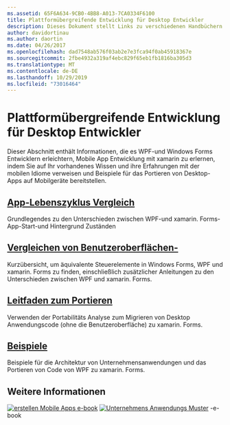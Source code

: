 ```yaml
---
ms.assetid: 65F6A634-9CB0-4BB8-A013-7CA0334F6100
title: Plattformübergreifende Entwicklung für Desktop Entwickler
description: Dieses Dokument stellt Links zu verschiedenen Handbüchern dar, die xamarin. Forms für WPF-und Windows Forms-Entwickler beschreiben. Der verknüpfte Inhalt untersucht den Anwendungslebenszyklus, UI-Steuerelemente, Portierungs Anleitungen und Beispiele.
author: davidortinau
ms.author: daortin
ms.date: 04/26/2017
ms.openlocfilehash: dad7548ab576f03ab2e7e3fca94f0ab45918367e
ms.sourcegitcommit: 2fbe4932a319af4ebc829f65eb1fb1816ba305d3
ms.translationtype: MT
ms.contentlocale: de-DE
ms.lasthandoff: 10/29/2019
ms.locfileid: "73016464"
---
```

# <a name="cross-platform-for-desktop-developers"></a>Plattformübergreifende Entwicklung für Desktop Entwickler

Dieser Abschnitt enthält Informationen, die es WPF-und Windows Forms Entwicklern erleichtern, Mobile App Entwicklung mit xamarin zu erlernen, indem Sie auf Ihr vorhandenes Wissen und ihre Erfahrungen mit der mobilen Idiome verweisen und Beispiele für das Portieren von Desktop-Apps auf Mobilgeräte bereitstellen.

## <a name="app-lifecycle-comparisonlifecyclemd"></a>[App-Lebenszyklus Vergleich](lifecycle.md)

Grundlegendes zu den Unterschieden zwischen WPF-und xamarin. Forms-App-Start-und Hintergrund Zuständen

## <a name="ui-controls-comparisoncontrolsindexmd"></a>[Vergleichen von Benutzeroberflächen-](controls/index.md)

Kurzübersicht, um äquivalente Steuerelemente in Windows Forms, WPF und xamarin. Forms zu finden, einschließlich zusätzlicher Anleitungen zu den Unterschieden zwischen WPF und xamarin. Forms.

## <a name="porting-guidanceportingmd"></a>[Leitfaden zum Portieren](porting.md)

Verwenden der Portabilitäts Analyse zum Migrieren von Desktop Anwendungscode (ohne die Benutzeroberfläche) zu xamarin. Forms.

## <a name="samplessamplesmd"></a>[Beispiele](samples.md)

Beispiele für die Architektur von Unternehmensanwendungen und das Portieren von Code von WPF zu xamarin. Forms.

## <a name="learn-more"></a>Weitere Informationen

[![erstellen Mobile Apps e-book](images/creating-sml.png)](~/xamarin-forms/creating-mobile-apps-xamarin-forms/index.md) [![Unternehmens Anwendungs Muster](images/enterprise-sml.png)](~/xamarin-forms/enterprise-application-patterns/index.md) -e-book
